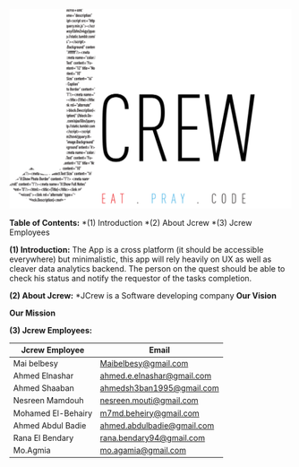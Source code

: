 ![.](https://github.com/maibelbesy/Jcrew/blob/master/images/jcrewlogo.png)


**Table of Contents:**
*(1) Introduction
*(2) About Jcrew
*(3) Jcrew Employees


**(1) Introduction:**
The App is a cross platform (it should be accessible everywhere) but minimalistic, this app will rely
heavily on UX as well as cleaver data analytics backend.
The person on the quest should be able to check his status and notify the requestor of the tasks 
completion.


**(2) About Jcrew:**
*JCrew is a Software developing company
**Our Vision**

**Our Mission**


**(3) Jcrew Employees:**

Jcrew Employee | Email
---------------| -----
Mai belbesy | Maibelbesy@gmail.com
Ahmed Elnashar | ahmed.e.elnashar@gmail.com
Ahmed Shaaban | ahmedsh3ban1995@gmail.com
Nesreen Mamdouh | nesreen.mouti@gmail.com
Mohamed El-Behairy | m7md.beheiry@gmail.com
Ahmed Abdul Badie | ahmed.abdulbadie@gmail.com
Rana El Bendary | rana.bendary94@gmail.com
Mo.Agmia | mo.agamia@gmail.com
